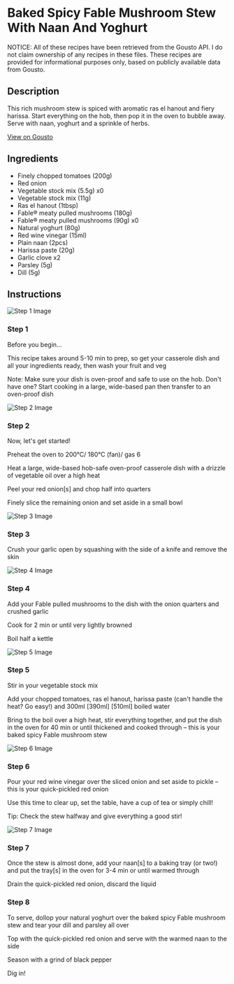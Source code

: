 # Baked Spicy Fable Mushroom Stew With Naan And Yoghurt 

NOTICE: All of these recipes have been retrieved from the Gousto API. I do not claim ownership of any recipes in these files. These recipes are provided for informational purposes only, based on publicly available data from Gousto.

## Description

This rich mushroom stew is spiced with aromatic ras el hanout and fiery harissa. Start everything on the hob, then pop it in the oven to bubble away. Serve with naan, yoghurt and a sprinkle of herbs.

[View on Gousto](https://www.gousto.co.uk/recipes/cookbook/baked-spicy-fable-mushroom-stew-with-naan-and-yoghurt)

## Ingredients

- Finely chopped tomatoes (200g)
- Red onion
- Vegetable stock mix (5.5g) x0
- Vegetable stock mix (11g)
- Ras el hanout (1tbsp)
- Fable® meaty pulled mushrooms (180g)
- Fable® meaty pulled mushrooms (90g) x0
- Natural yoghurt (80g)
- Red wine vinegar (15ml)
- Plain naan (2pcs)
- Harissa paste (20g)
- Garlic clove x2
- Parsley (5g)
- Dill (5g)

## Instructions

![Step 1 Image](https://production-media.gousto.co.uk/cms/recipe-step-image/Admin10mm-Step-1-1679419361369-x200.jpg)

### Step 1

Before you begin...

This recipe takes around 5-10 min<span class="text-danger"> </span>to prep, so get your casserole dish and all your ingredients ready, then wash your fruit and veg

Note: Make sure your dish is oven-proof and safe to use on the hob. Don't have one? Start cooking in a large, wide-based pan then transfer to an oven-proof dish

![Step 2 Image](https://production-media.gousto.co.uk/cms/recipe-step-image/step-2-1679419366591-x200.jpg)

### Step 2

Now, let's get started!

Preheat the oven to 200°C/ 180°C (fan)/ gas 6

Heat a large, wide-based hob-safe oven-proof casserole dish with a drizzle of vegetable oil over a high heat

Peel your red onion[s]<span class="text-danger"> </span>and chop half into quarters

Finely slice the remaining onion and set aside in a small bowl

![Step 3 Image](https://production-media.gousto.co.uk/cms/recipe-step-image/step-3-1679419369716-x200.jpg)

### Step 3

Crush your garlic open by squashing with the side of a knife and remove the skin

![Step 4 Image](https://production-media.gousto.co.uk/cms/recipe-step-image/step-4-1679419372515-x200.jpg)

### Step 4

Add your Fable pulled mushrooms to the dish with the onion quarters and crushed garlic

Cook for 2 min or until very lightly browned

Boil half a kettle

![Step 5 Image](https://production-media.gousto.co.uk/cms/recipe-step-image/step-5-1679419376202-x200.jpg)

### Step 5

Stir in your vegetable stock mix

Add your chopped tomatoes, ras el hanout, harissa paste (can't handle the heat? Go easy!) and 300ml <span class="text-purple">[390ml] </span><span class="text-danger">[510ml]</span> boiled water

Bring to the boil over a high heat, stir everything together, and put the dish in the oven for 40 min or until thickened and cooked through – this is your baked spicy Fable mushroom stew

![Step 6 Image](https://production-media.gousto.co.uk/cms/recipe-step-image/Step-6-1679419379786-x200.jpg)

### Step 6

Pour your red wine vinegar over the sliced onion and set aside to pickle – this is your quick-pickled red onion

Use this time to clear up, set the table, have a cup of tea or simply chill!

Tip: Check the stew halfway and give everything a good stir!

![Step 7 Image](https://production-media.gousto.co.uk/cms/recipe-step-image/step-7-1679419384203-x200.jpg)

### Step 7

Once the stew is almost done, add your naan[s] to a baking tray (or two!) and put the tray[s] in the oven for 3-4 min or until warmed through

Drain the quick-pickled red onion, discard the liquid

### Step 8

To serve, dollop your natural yoghurt over the baked spicy Fable mushroom stew and tear your dill and parsley all over

Top with the quick-pickled red onion and serve with the warmed naan to the side

Season with a grind of black pepper

Dig in!

